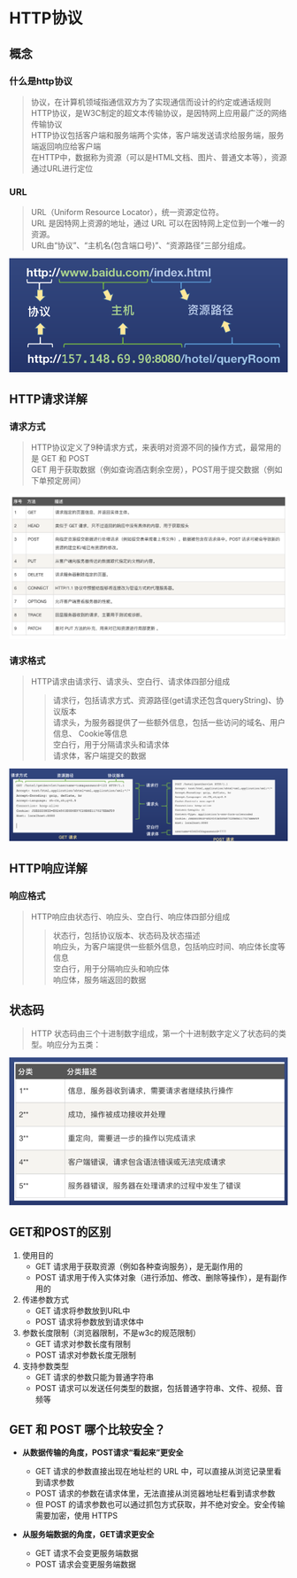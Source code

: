 # HTTP协议
## 概念
### 什么是http协议
> 协议，在计算机领域指通信双方为了实现通信而设计的约定或通话规则  
HTTP协议，是W3C制定的超文本传输协议，是因特网上应用最广泛的网络传输协议  
HTTP协议包括客户端和服务端两个实体，客户端发送请求给服务端，服务端返回响应给客户端  
在HTTP中，数据称为资源（可以是HTML文档、图片、普通文本等），资源通过URL进行定位  

### URL
> URL（Uniform Resource Locator），统一资源定位符。  
URL 是因特网上资源的地址，通过 URL 可以在因特网上定位到一个唯一的资源。  
URL由“协议”、“主机名(包含端口号)”、“资源路径”三部分组成。  

![url](../../images/url.png)

## HTTP请求详解

### 请求方式
> HTTP协议定义了9种请求方式，来表明对资源不同的操作方式，最常用的是 GET 和 POST  
GET 用于获取数据（例如查询酒店剩余空房），POST用于提交数据（例如下单预定房间）

![url](../../images/http_method.png)

### 请求格式
> HTTP请求由请求行、请求头、空白行、请求体四部分组成  
>> 请求行，包括请求方式、资源路径(get请求还包含queryString)、协议版本  
>> 请求头，为服务器提供了一些额外信息，包括一些访问的域名、用户信息、 Cookie等信息  
>> 空白行，用于分隔请求头和请求体  
>> 请求体，客户端提交的数据  

![url](../../images/request_format.png)

## HTTP响应详解

### 响应格式
> HTTP响应由状态行、响应头、空白行、响应体四部分组成
>> 状态行，包括协议版本、状态码及状态描述  
>> 响应头，为客户端提供一些额外信息，包括响应时间、响应体长度等信息  
>> 空白行，用于分隔响应头和响应体  
>> 响应体，服务端返回的数据  

## 状态码
> HTTP 状态码由三个十进制数字组成，第一个十进制数字定义了状态码的类型。响应分为五类：

![url](../../images/http_code.png)

## GET和POST的区别
1. 使用目的
   - GET 请求用于获取资源（例如各种查询服务），是无副作用的
   - POST 请求用于传入实体对象（进行添加、修改、删除等操作），是有副作用的
2. 传递参数方式
    - GET 请求将参数放到URL中
    - POST 请求将参数放到请求体中
3. 参数长度限制（浏览器限制，不是w3c的规范限制）
    - GET 请求对参数长度有限制
    - POST 请求对参数长度无限制
4. 支持参数类型
    - GET 请求的参数只能为普通字符串
    - POST 请求可以发送任何类型的数据，包括普通字符串、文件、视频、音频等

## GET 和 POST 哪个比较安全？
- **从数据传输的角度，POST请求“看起来”更安全**
  - GET 请求的参数直接出现在地址栏的 URL 中，可以直接从浏览记录里看到请求参数
  - POST 请求的参数在请求体里，无法直接从浏览器地址栏看到请求参数
  - 但 POST 的请求参数也可以通过抓包方式获取，并不绝对安全。安全传输需要加密，使用 HTTPS

- **从服务端数据的角度，GET请求更安全**
  - GET 请求不会变更服务端数据
  - POST 请求会变更服务端数据
